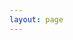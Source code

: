 ```yaml
---
layout: page
---
```


<script setup>
import ProblemPage from '../components/ProblemPage.vue'
</script>

<client-only>
    <ProblemPage/>
</client-only>
